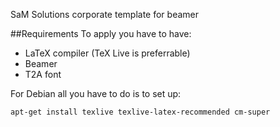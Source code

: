 SaM Solutions corporate template for beamer

##Requirements
To apply you have to have:
 * LaTeX compiler (TeX Live is preferrable)
 * Beamer
 * T2A font
 
For Debian all you have to do is to set up:
```bash
apt-get install texlive texlive-latex-recommended cm-super
```
